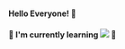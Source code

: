 #### Hello Everyone! 🙂
#### 🌱 I'm currently learning <img src="https://img.shields.io/badge/Python-3766AB?style=flat-square&logo=Python&logoColor=white"/></a> 🌱

<!--
**petteloiv/petteloiv** is a ✨ _special_ ✨ repository because its `README.md` (this file) appears on your GitHub profile.

Here are some ideas to get you started:

- 🔭 I’m currently working on ...
### 🌱 I’m currently learning <img src="https://img.shields.io/badge/Python-3766AB?style=flat-square&logo=Python&logoColor=white"/></a>&nbsp 
- 👯 I’m looking to collaborate on ...
- 🤔 I’m looking for help with ...
- 💬 Ask me about ...
- 📫 How to reach me: ...
- 😄 Pronouns: ...
- ⚡ Fun fact: ...
-->
